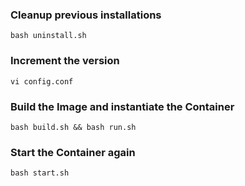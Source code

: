 

### Cleanup previous installations
```
bash uninstall.sh
```

### Increment the version
```
vi config.conf
```

### Build the Image and instantiate the Container
```
bash build.sh && bash run.sh
```

### Start the Container again
```
bash start.sh
```